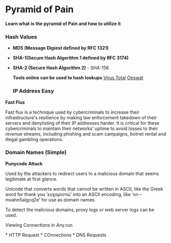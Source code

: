 
# Pyramid of Pain 

**Learn what is the pyramid of Pain and how to utilize it**

### Hash Values
* **MD5 (Message Digiest defined by RFC 1321)**
* **SHA-1(Secure Hash Algorithm 1 defined by RFC 3174)**
* **SHA-2 (Secure Hash Algorithm 2)** - SHA-156

  **Tools online can be used to hash lookups**
  [Virus Total](https://www.virustotal.com/gui/home/upload)
  [Opswat](https://metadefender.opswat.com/)

  ### IP Address Easy



**Fast Flux**


<p>Fast flux is a technique used by cybercriminals to increase their infrastructure's resilience by making law enforcement takedown of their servers and denylisting of their IP addresses harder. It is critical for these cybercriminals to maintain their networks' uptime to avoid losses to their revenue streams, including phishing and scam campaigns, botnet rental and illegal gambling operations. </p>

### Domain Names (Simple)
**Punycode Attack**
<p>Used by the attackers to redirect users to a malicious domain that seems legitimate at first glance.</p>

<p>Unicode that converts words that cannot be written in ASCII, like the Greek word for thank you ‘ευχαριστώ’ into an ASCII encoding, like ‘xn--mxahn5algcq2e’ for use as domain names.</p>

<p>To detect the malicious domains, proxy logs or web server logs can be used.</p>

<p>Viewing Connections in Any.run</p>
* HTTP Request
* COnnections
* DNS Requests





